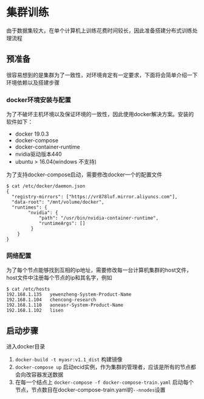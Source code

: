 # 集群训练
由于数据集较大，在单个计算机上训练花费时间较长，因此准备搭建分布式训练处理流程
## 预准备
很容易想到的是集群为了一致性，对环境肯定有一定要求，下面将会简单介绍一下环境依赖以及搭建步骤
### docker环境安装与配置
为了不破坏主机环境以及保证环境的一致性，因此使用docker解决方案。安装的软件如下：
+ docker 19.0.3
+ docker-compose
+ docker-container-runtime
+ nvidia驱动版本440
+ ubuntu > 16.04(windows 不支持)

为了支持docker-compose启动，需要修改docker一个的配置文件
```shell
$ cat /etc/docker/daemon.json
{
  "registry-mirrors": ["https://vr878luf.mirror.aliyuncs.com"],
  "data-root": "/mnt/volume/docker",
  "runtimes": {
        "nvidia": {
            "path": "/usr/bin/nvidia-container-runtime",
            "runtimeArgs": []
         }
    }
}
```
### 网络配置
为了每个节点能够找到互相的ip地址，需要修改每一台计算机集群的host文件，host文件中注册每个节点的ip和其名字，例如
```
$ cat /etc/hosts
192.168.1.135   yewenzheng-System-Product-Name
192.168.1.104   chencong-research
192.168.1.110   aoneasr-System-Product-Name
192.168.1.102   lisen
```

## 启动步骤

进入docker目录
1. `docker-build -t myasr:v1.1_dist` 构建镜像
2. `docker-compose up` 启动ecid实例，作为集群的管理者，应该是所有的节点都会向改容器发送数据
3. 在每一个结点上 `docker-compose -f docker-compose-train.yaml` 启动每个节点，节点数目在docker-compose-train.yaml的`--nnodes`设置

